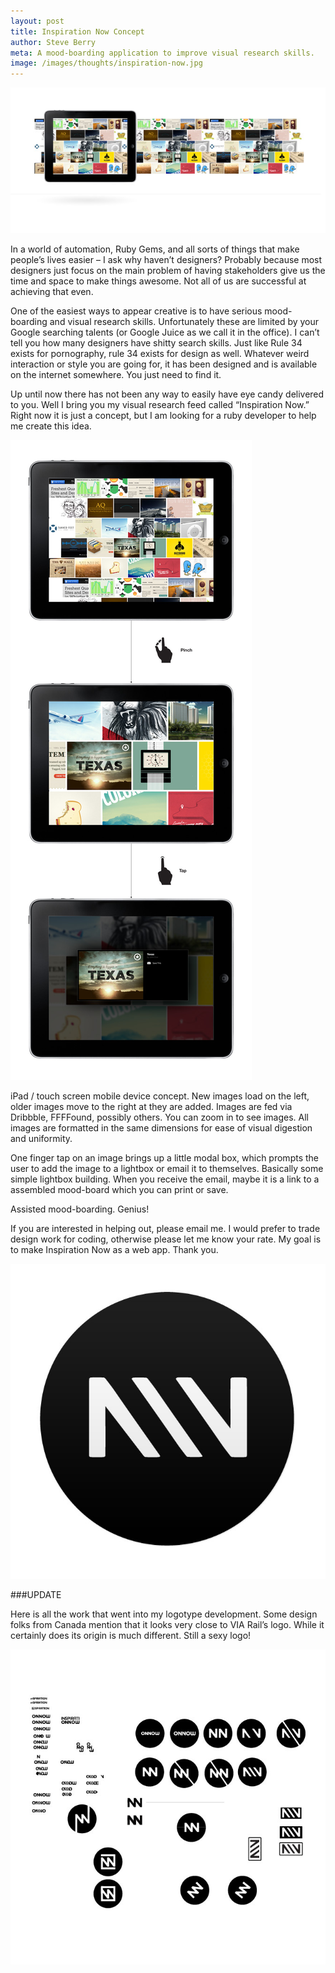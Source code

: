 ```yaml
---
layout: post
title: Inspiration Now Concept
author: Steve Berry
meta: A mood-boarding application to improve visual research skills.
image: /images/thoughts/inspiration-now.jpg
---
```


<img src="/images/thoughts/inspiration-now.jpg" alt="mental modeling" class="scale-with-grid"/>

In a world of automation, Ruby Gems, and all sorts of things that make people’s lives easier – I ask why haven’t designers? Probably because most designers just focus on the main problem of having stakeholders give us the time and space to make things awesome. Not all of us are successful at achieving that even.

One of the easiest ways to appear creative is to have serious mood-boarding and visual research skills. Unfortunately these are limited by your Google searching talents (or Google Juice as we call it in the office). I can’t tell you how many designers have shitty search skills. Just like Rule 34 exists for pornography, rule 34 exists for design as well. Whatever weird interaction or style you are going for, it has been designed and is available on the internet somewhere. You just need to find it.

Up until now there has not been any way to easily have eye candy delivered to you. Well I bring you my visual research feed called “Inspiration Now.” Right now it is just a concept, but I am looking for a ruby developer to help me create this idea.

<img src="/images/thoughts/onnowFlow.jpg" alt="interaction flow with application" class="scale-with-grid"/>

iPad / touch screen mobile device concept. New images load on the left, older images move to the right at they are added. Images are fed via Dribbble, FFFFound, possibly others. You can zoom in to see images. All images are formatted in the same dimensions for ease of visual digestion and uniformity.

One finger tap on an image brings up a little modal box, which prompts the user to add the image to a lightbox or email it to themselves. Basically some simple lightbox building. When you receive the email, maybe it is a link to a assembled mood-board which you can print or save.

Assisted mood-boarding. Genius!

If you are interested in helping out, please email me. I would prefer to trade design work for coding, otherwise please let me know your rate. My goal is to make Inspiration Now as a web app. Thank you.

<img src="/images/thoughts/onnow-logotype.jpg" alt="inspiration now logotype" class="scale-with-grid"/>

###UPDATE

Here is all the work that went into my logotype development. Some design folks from Canada mention that it looks very close to VIA Rail’s logo. While it certainly does its origin is much different. Still a sexy logo!

<img src="/images/thoughts/innow2.jpg" alt="inspiration now logotype process" class="scale-with-grid"/>